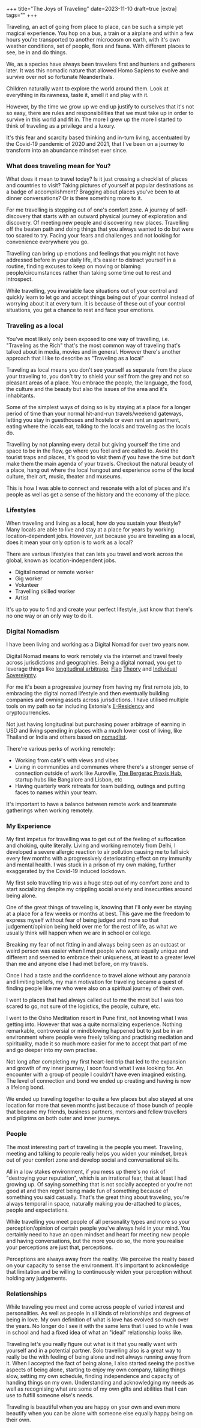 +++
title="The Joys of Traveling"
date=2023-11-10
draft=true
[extra]
tags=""
+++

Traveling, an act of going from place to place, can be such a simple yet magical experience.
You hop on a bus, a train or a airplane
and within a few hours you're transported to another microcosm on earth, with
it's own weather conditions, set of people, flora and fauna. With different places to see,
be in and do things.

We, as a species have always been travelers first and hunters and
gatherers later. It was this nomadic nature that allowed Homo Sapiens to
evolve and survive over not so fortunate Neanderthals.

Children naturally want to explore the world around them. Look at
everything in its rawness, taste it, smell it and play with it.

<!-- more -->

However, by the time we grow up we end up justify to ourselves that it's not so easy, 
there are rules and responsibilities that we must take up in order to survive in this
world and fit in. The more I grew up the more I started to think of traveling
as a privilege and a luxury.

It's this fear and scarcity based thinking and in-turn living,
accentuated by the Covid-19 pandemic of 2020 and 2021, that
I've been on a journey to transform into an abundance mindset ever since.

<!-- toc -->

### What does traveling mean for You?

What does it mean to travel today? Is it just crossing a checklist of places and
countries to visit? Taking pictures of yourself at popular destinations as a
badge of accomplishment? Bragging about places you've been to at dinner
conversations? Or is there something more to it.

For me travelling is stepping out of one's comfort zone. A journey of
self-discovery that starts with an outward physical journey of exploration and
discovery. Of meeting new people and discovering new places. Travelling off
the beaten path and doing things that you always wanted to do but were
too scared to try. Facing your fears and challenges and not looking for
convenience everywhere you go. 

Travelling can bring up emotions and feelings that you might not have
addressed before in your daily life, it's easier to distract yourself in
a routine, finding excuses to keep on moving or blaming people/circumstances rather
than taking some time out to rest and introspect.

While travelling, you invariable face situations out of your control and
quickly learn to let go and accept things being out of your control
instead of worrying about it at every turn. It is because of these out of your
control situations, you get a chance to rest and face your emotions.

### Traveling as a local

You've most likely only been exposed to one way of travelling, i.e. "Traveling
as the Rich" that's the most common way of traveling that's talked about in
media, movies and in general.
However there's another approach that I like to describe as
"Traveling as a local"

Traveling as local means you don't see
yourself as separate from the place your traveling to, you don't try to
shield your self from the grey and not so pleasant areas of a place. You
embrace the people, the language, the food, the culture and the beauty
but also the issues of the area and it's inhabitants.

Some of the simplest ways of doing so is by staying at a place for a longer
period of time than your normal hit-and-run travels/weekend gateways,
letting you stay in guesthouses and hostels or even rent an apartment,
eating where the locals eat, talking to the locals and traveling as the locals
do.

Travelling by not planning every detail but giving yourself the time and space
to be in the flow, go where you feel and are called to.
Avoid the tourist traps and places, it's good to visit them *if* you
have the time but don't make them the main agenda of your travels.
Checkout the natural beauty of a place, hang out where the local hangout and experience
some of the local culture, their art, music, theater and museums.

This is how I was able to connect and resonate with a lot of places and
it's people as well as get a sense of the history and the economy of the place.

### Lifestyles

When traveling and living as a local, how do you sustain your lifestyle?
Many locals are able to live and stay at a place for years by working location-dependent jobs.
However, just because you are traveling as a local,
does it mean your only option is to work as a local?

There are various lifestyles that can lets you travel and work across the global,
known as location-independent jobs.
* Digital nomad or remote worker
* Gig worker
* Volunteer
* Travelling skilled worker
* Artist

It's up to you to find and create your perfect lifestyle, just know that
there's no one way or an only way to do it.

### Digital Nomadism

I have been living and working as a Digital Nomad for over two years now.

Digital Nomad means to work remotely via the internet and travel freely
across jurisdictions and geographies. Being a digital nomad, you get to
leverage things like [longitudinal arbitrage][2], [Flag][3] [Theory][4] and [Individual
Sovereignty][5].

For me it's been a progressive journey from having my first remote job, to
embracing the digital nomad lifestyle and then eventually building
companies and owning assets across jurisdictions. I have utilised multiple
tools on my path so far including Estonia's [E-Residency][6] and cryptocurrencies.

Not just having longitudinal but purchasing power arbitrage of earning in USD
and living spending in places with a much lower cost of living, like Thailand or India
and others based on [nomadlist][7].

There're various perks of working remotely:
* Working from café's with views and vibes
* Living in communities and communes where there's a stronger sense of
connection outside of work like Auroville, [The Bergerac Praxis Hub][8], startup hubs like Bangalore and
Lisbon, etc
* Having quarterly work retreats for team building, outings and putting faces
  to names within your team.

It's important to have a balance between remote work and teammate gatherings
when working remotely.

### My Experience

My first impetus for travelling was to get out of the feeling of suffocation and choking,
quite literally. Living and working remotely from Delhi, I developed a severe
allergic reaction to air pollution causing me to fall sick every few months with
a progressively deteriorating effect on my immunity and mental health.
I was stuck in a prison of my own making, further exaggerated by the Covid-19 induced lockdown. 

My first solo travelling trip was a huge step out
of my comfort zone and to start socializing despite my crippling social anxiety
and insecurities around being alone.

One of the great things of traveling is, knowing that I'll only ever be staying at a place
for a few weeks or months at best. This gave me the freedom to express myself
without fear of being judged and more so that judgement/opinion being held over me
for the rest of life, as what we usually think will happen when we are in school or
college.

Breaking my fear of not fitting in and always being seen as an
outcast or weird person was easier when I met people who were equally unique and
different and seemed to embrace their uniqueness, at least to a greater level
than me and anyone else I had met before, on my travels.

Once I had a taste and the confidence to travel
alone without any paranoia and limiting beliefs, my main motivation for
traveling became a quest of finding people like me who were also
on a spiritual journey of their own.

I went to places that had always called out to me the most but I was too scared
to go, not sure of the logistics, the people, culture, etc. 

I went to the Osho Meditation resort in Pune first, not knowing what I was
getting into. However that was a quite normalizing experience. Nothing
remarkable, controversial or  mindblowing happened but to just be in an
environment where people were freely talking and practising mediation and
spirituality, made it so much more easier for me to accept that part of me and
go deeper into my own practise.

Not long after completing my first heart-led trip that led to the expansion
and growth of my inner journey, I soon found what I was looking for. An
encounter with a group of people I couldn't have even imagined existing. The
level of connection and bond we ended up creating and having is now a lifelong bond.

We ended up traveling together to quite a few places but also stayed at one
location for more that seven months just because of those bunch of people that
became my friends, business partners, mentors and fellow travellers and
pilgrims on both outer and inner journeys.

### People

The most interesting part of traveling is the people you meet. Traveling,
meeting and talking to people really helps you widen your mindset, break out of
your comfort zone and develop social and conversational skills.

All in a low stakes environment, if you mess up there's no risk of "destroying your
reputation", which is an irrational fear, that at least I had growing up.
Of saying something that is not socially accepted or you're not good at and
then regret being made fun of something because of something you said
casually. That's the great thing about traveling, you're always temporal in
space, naturally making you de-attached to places, people and expectations.

While travelling you meet people of all personality types and more so your
perception/opinion of certain people you've always held in your mind. You
certainly need to have an open mindset and heart for meeting new people and
having conversations, but the more you do so, the more you realise your
perceptions are just that, perceptions.

Perceptions are always away from the reality. We perceive the reality based
on your capacity to sense the environment.
It's important to acknowledge that limitation and be willing to continuously
widen your perception without holding any judgements.

### Relationships

While traveling you meet and come across people of varied interest and
personalities. As well as people in all kinds of relationships and degrees of
being in love. My own definition of what is love has evolved so much over the
years. No longer do I see it with the same lens that I used to while I was in
school and had a fixed idea of what an "ideal" relationship looks like.

Traveling let's you really figure out what is it that you really want with
yourself and in a potential partner. Solo travelling also is a great way to
really be the with feeling of being alone and not always running away from it.
When I accepted the fact of being alone, I also started seeing the positive
aspects of being alone, starting to enjoy my own company, taking things slow,
setting my own schedule, finding independence and capacity of handing things
on my own. Understanding and acknowledging my needs as well as recognising
what are some of my own gifts and abilities that I can use to fulfill someone
else's needs.

Traveling is beautiful when you are happy on your own and even more beautify
when you can be alone with someone else equally happy being on their own.

[0]: <https://en.wikipedia.org/wiki/Neanderthal#Climate_change>
[1]: https://coauthored.co/p/frequently-unanswered-questions-fuqs
[2]: https://vadithya.com/what-is-longitudinal-arbitrage/
[3]: https://nomadcapitalist.com/flag-theory/
[4]: https://sovereign.cafe/embracing-flag-theory-a-comprehensive-guide-to-understanding-and-achieving-global-diversification/
[5]: https://dougantin.com/the-sovereign-individual-what-you-need-to-know-why/
[6]: https://shaleenjain.com/blog/review-e-residency/
[7]: https://nomadlist.com/
[8]: https://lifeitself.org/hubs/bergerac
